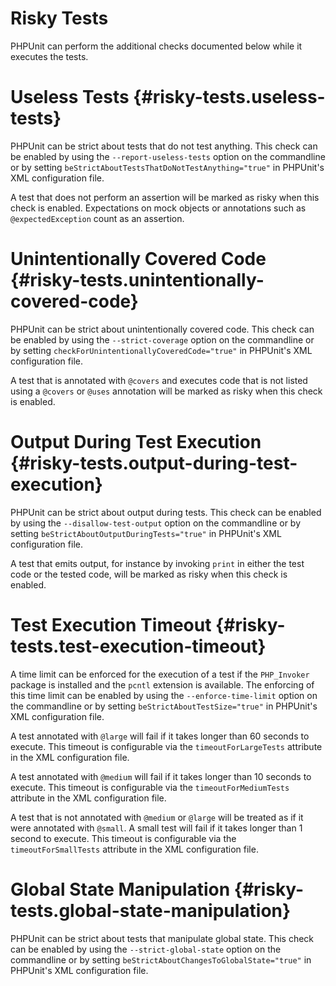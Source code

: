 Risky Tests
===========

PHPUnit can perform the additional checks documented below while it
executes the tests.

Useless Tests {#risky-tests.useless-tests}
=============

PHPUnit can be strict about tests that do not test anything. This check
can be enabled by using the `--report-useless-tests` option on the
commandline or by setting
`beStrictAboutTestsThatDoNotTestAnything="true"` in PHPUnit's XML
configuration file.

A test that does not perform an assertion will be marked as risky when
this check is enabled. Expectations on mock objects or annotations such
as `@expectedException` count as an assertion.

Unintentionally Covered Code {#risky-tests.unintentionally-covered-code}
============================

PHPUnit can be strict about unintentionally covered code. This check can
be enabled by using the `--strict-coverage` option on the commandline or
by setting `checkForUnintentionallyCoveredCode="true"` in PHPUnit's XML
configuration file.

A test that is annotated with `@covers` and executes code that is not
listed using a `@covers` or `@uses` annotation will be marked as risky
when this check is enabled.

Output During Test Execution {#risky-tests.output-during-test-execution}
============================

PHPUnit can be strict about output during tests. This check can be
enabled by using the `--disallow-test-output` option on the commandline
or by setting `beStrictAboutOutputDuringTests="true"` in PHPUnit's XML
configuration file.

A test that emits output, for instance by invoking `print` in either the
test code or the tested code, will be marked as risky when this check is
enabled.

Test Execution Timeout {#risky-tests.test-execution-timeout}
======================

A time limit can be enforced for the execution of a test if the
`PHP_Invoker` package is installed and the `pcntl` extension is
available. The enforcing of this time limit can be enabled by using the
`--enforce-time-limit` option on the commandline or by setting
`beStrictAboutTestSize="true"` in PHPUnit's XML configuration file.

A test annotated with `@large` will fail if it takes longer than 60
seconds to execute. This timeout is configurable via the
`timeoutForLargeTests` attribute in the XML configuration file.

A test annotated with `@medium` will fail if it takes longer than 10
seconds to execute. This timeout is configurable via the
`timeoutForMediumTests` attribute in the XML configuration file.

A test that is not annotated with `@medium` or `@large` will be treated
as if it were annotated with `@small`. A small test will fail if it
takes longer than 1 second to execute. This timeout is configurable via
the `timeoutForSmallTests` attribute in the XML configuration file.

Global State Manipulation {#risky-tests.global-state-manipulation}
=========================

PHPUnit can be strict about tests that manipulate global state. This
check can be enabled by using the `--strict-global-state` option on the
commandline or by setting `beStrictAboutChangesToGlobalState="true"` in
PHPUnit's XML configuration file.

